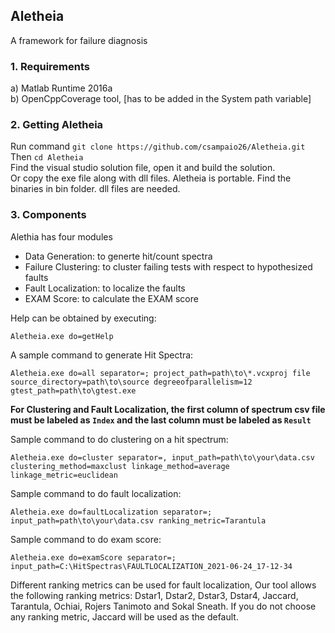 ## Aletheia
A framework for failure diagnosis

### 1. Requirements
a) Matlab Runtime 2016a <br /> 
b) OpenCppCoverage tool, [has to be added in the System path variable]<br />

### 2. Getting Aletheia
Run command ```git clone https://github.com/csampaio26/Aletheia.git```<br />
Then ```cd Aletheia```<br />
Find the visual studio solution file, open it and build the solution. <br />
Or copy the exe file along with dll files. Aletheia is portable. Find the binaries in bin folder. dll files are needed. 

### 3. Components
Alethia has four modules
* Data Generation: to generte hit/count spectra
* Failure Clustering: to cluster failing tests with respect to hypothesized faults
* Fault Localization: to localize the faults
* EXAM Score: to calculate the EXAM score

Help can be obtained by executing:

```Aletheia.exe do=getHelp```

A sample command to generate Hit Spectra:

```Aletheia.exe do=all separator=; project_path=path\to\*.vcxproj file source_directory=path\to\source degreeofparallelism=12 gtest_path=path\to\gtest.exe ```

**For Clustering and Fault Localization, the first column of spectrum csv file must be labeled as ```Index``` and the last column must be labeled as ```Result```**

Sample command to do clustering on a hit spectrum:

```Aletheia.exe do=cluster separator=, input_path=path\to\your\data.csv  clustering_method=maxclust linkage_method=average linkage_metric=euclidean ```

Sample command to do fault localization:

```Aletheia.exe do=faultLocalization separator=; input_path=path\to\your\data.csv ranking_metric=Tarantula``` 

Sample command to do exam score:

```Aletheia.exe do=examScore separator=; input_path=C:\HitSpectras\FAULTLOCALIZATION_2021-06-24_17-12-34 ``` 


Different ranking metrics can be used for fault localization, Our tool allows the following ranking metrics: 
Dstar1, Dstar2, Dstar3, Dstar4, Jaccard, Tarantula, Ochiai, Rojers Tanimoto and Sokal Sneath.
If you do not choose any ranking metric, Jaccard will be used as the default. 
